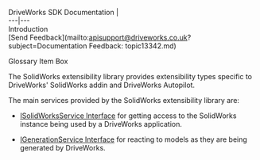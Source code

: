 DriveWorks SDK Documentation  |   
---|---  
Introduction   
[Send Feedback](mailto:apisupport@driveworks.co.uk?subject=Documentation Feedback: topic13342.md)  
  
Glossary Item Box

The SolidWorks extensibility library provides extensibility types specific to DriveWorks' SolidWorks addin and DriveWorks Autopilot.

The main services provided by the SolidWorks extensibility library are:

  * [ISolidWorksService Interface](topic13411.md) for getting access to the SolidWorks instance being used by a DriveWorks application.


  * [IGenerationService Interface](topic15147.md) for reacting to models as they are being generated by DriveWorks.




